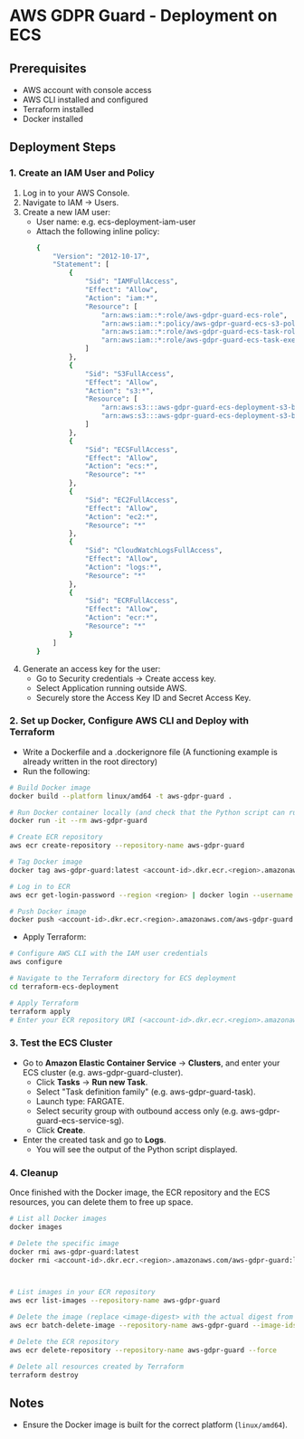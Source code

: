 # AWS GDPR Guard - Deployment on ECS

## Prerequisites
* AWS account with console access
* AWS CLI installed and configured
* Terraform installed
* Docker installed


## Deployment Steps

### 1. Create an IAM User and Policy

1. Log in to your AWS Console.
2. Navigate to IAM → Users.
3. Create a new IAM user:
    * User name: e.g. ecs-deployment-iam-user
    * Attach the following inline policy:
        ```sh
        {
            "Version": "2012-10-17",
            "Statement": [
                {
                    "Sid": "IAMFullAccess",
                    "Effect": "Allow",
                    "Action": "iam:*",
                    "Resource": [
                        "arn:aws:iam::*:role/aws-gdpr-guard-ecs-role",
                        "arn:aws:iam::*:policy/aws-gdpr-guard-ecs-s3-policy",
                        "arn:aws:iam::*:role/aws-gdpr-guard-ecs-task-role",
                        "arn:aws:iam::*:role/aws-gdpr-guard-ecs-task-execution-role"
                    ]
                },
                {
                    "Sid": "S3FullAccess",
                    "Effect": "Allow",
                    "Action": "s3:*",
                    "Resource": [
                        "arn:aws:s3:::aws-gdpr-guard-ecs-deployment-s3-bucket-*",
                        "arn:aws:s3:::aws-gdpr-guard-ecs-deployment-s3-bucket-*/*"
                    ]
                },
                {
                    "Sid": "ECSFullAccess",
                    "Effect": "Allow",
                    "Action": "ecs:*",
                    "Resource": "*"
                },
                {
                    "Sid": "EC2FullAccess",
                    "Effect": "Allow",
                    "Action": "ec2:*",
                    "Resource": "*"
                },
                {
                    "Sid": "CloudWatchLogsFullAccess",
                    "Effect": "Allow",
                    "Action": "logs:*",
                    "Resource": "*"
                },
                {
                    "Sid": "ECRFullAccess",
                    "Effect": "Allow",
                    "Action": "ecr:*",
                    "Resource": "*"
                }
            ]
        }
        ```
4. Generate an access key for the user:
    * Go to Security credentials → Create access key.
    * Select Application running outside AWS.
    * Securely store the Access Key ID and Secret Access Key.


### 2. Set up Docker, Configure AWS CLI and Deploy with Terraform

- Write a Dockerfile and a .dockerignore file (A functioning example is already written in the root directory)
- Run the following:
```sh
# Build Docker image
docker build --platform linux/amd64 -t aws-gdpr-guard .

# Run Docker container locally (and check that the Python script can run before implementing AWS)
docker run -it --rm aws-gdpr-guard

# Create ECR repository
aws ecr create-repository --repository-name aws-gdpr-guard

# Tag Docker image
docker tag aws-gdpr-guard:latest <account-id>.dkr.ecr.<region>.amazonaws.com/aws-gdpr-guard:latest

# Log in to ECR
aws ecr get-login-password --region <region> | docker login --username AWS --password-stdin <account-id>.dkr.ecr.<region>.amazonaws.com

# Push Docker image
docker push <account-id>.dkr.ecr.<region>.amazonaws.com/aws-gdpr-guard:latest
```

- Apply Terraform:
```sh
# Configure AWS CLI with the IAM user credentials
aws configure

# Navigate to the Terraform directory for ECS deployment
cd terraform-ecs-deployment

# Apply Terraform
terraform apply
# Enter your ECR repository URI (<account-id>.dkr.ecr.<region>.amazonaws.com/aws-gdpr-guard)
```


### 3. Test the ECS Cluster

- Go to **Amazon Elastic Container Service** → **Clusters**, and enter your ECS cluster (e.g. aws-gdpr-guard-cluster).
    - Click **Tasks** → **Run new Task**.
    - Select "Task definition family"  (e.g. aws-gdpr-guard-task).
    - Launch type: FARGATE.
    - Select security group with outbound access only (e.g. aws-gdpr-guard-ecs-service-sg).
    - Click **Create**.
- Enter the created task and go to **Logs**.
    - You will see the output of the Python script displayed.


### 4. Cleanup

Once finished with the Docker image, the ECR repository and the ECS resources, you can delete them to free up space.
```sh
# List all Docker images
docker images

# Delete the specific image
docker rmi aws-gdpr-guard:latest
docker rmi <account-id>.dkr.ecr.<region>.amazonaws.com/aws-gdpr-guard:latest



# List images in your ECR repository
aws ecr list-images --repository-name aws-gdpr-guard

# Delete the image (replace <image-digest> with the actual digest from the list-images command)
aws ecr batch-delete-image --repository-name aws-gdpr-guard --image-ids imageDigest=<image-digest>

# Delete the ECR repository
aws ecr delete-repository --repository-name aws-gdpr-guard --force

# Delete all resources created by Terraform
terraform destroy
```

## Notes

* Ensure the Docker image is built for the correct platform (`linux/amd64`).